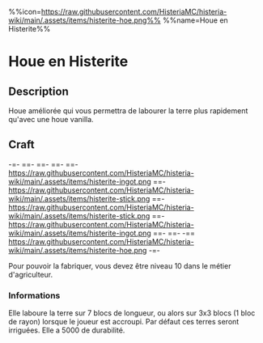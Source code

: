 %%icon=https://raw.githubusercontent.com/HisteriaMC/histeria-wiki/main/.assets/items/histerite-hoe.png%%
%%name=Houe en Histerite%%
# Houe en Histerite 

## Description
Houe améliorée qui vous permettra de labourer la terre plus rapidement qu'avec une houe vanilla.

## Craft
-=-
 ==- 
 ==- 
 ==- 
 ==- https://raw.githubusercontent.com/HisteriaMC/histeria-wiki/main/.assets/items/histerite-ingot.png
 ==- https://raw.githubusercontent.com/HisteriaMC/histeria-wiki/main/.assets/items/histerite-stick.png
 ==- https://raw.githubusercontent.com/HisteriaMC/histeria-wiki/main/.assets/items/histerite-stick.png
 ==- https://raw.githubusercontent.com/HisteriaMC/histeria-wiki/main/.assets/items/histerite-ingot.png
 ==- 
 ==- 
 -== https://raw.githubusercontent.com/HisteriaMC/histeria-wiki/main/.assets/items/histerite-hoe.png
-=-

Pour pouvoir la fabriquer, vous devez être niveau 10 dans le métier d'agriculteur.

### Informations
Elle laboure la terre sur 7 blocs de longueur, ou alors sur 3x3 blocs (1 bloc de rayon) lorsque le joueur est accroupi. Par défaut ces terres seront irriguées.
Elle a 5000 de durabilité.

